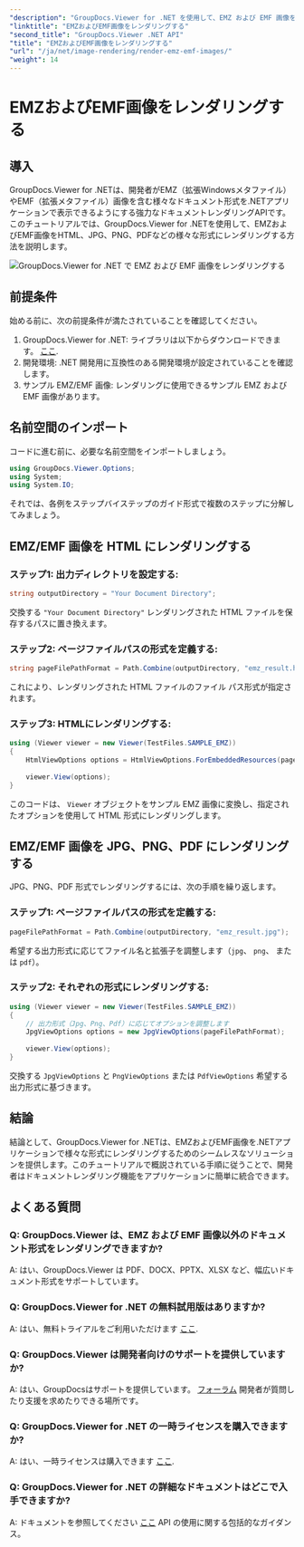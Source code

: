 ```yaml
---
"description": "GroupDocs.Viewer for .NET を使用して、EMZ および EMF 画像をさまざまな形式にレンダリングする方法を学びます。開発者向けのわかりやすいチュートリアルです。"
"linktitle": "EMZおよびEMF画像をレンダリングする"
"second_title": "GroupDocs.Viewer .NET API"
"title": "EMZおよびEMF画像をレンダリングする"
"url": "/ja/net/image-rendering/render-emz-emf-images/"
"weight": 14
---
```


# EMZおよびEMF画像をレンダリングする

## 導入

GroupDocs.Viewer for .NETは、開発者がEMZ（拡張Windowsメタファイル）やEMF（拡張メタファイル）画像を含む様々なドキュメント形式を.NETアプリケーションで表示できるようにする強力なドキュメントレンダリングAPIです。このチュートリアルでは、GroupDocs.Viewer for .NETを使用して、EMZおよびEMF画像をHTML、JPG、PNG、PDFなどの様々な形式にレンダリングする方法を説明します。

![GroupDocs.Viewer for .NET で EMZ および EMF 画像をレンダリングする](/viewer/image-rendering/render-emz-and-emf-images.png)

## 前提条件

始める前に、次の前提条件が満たされていることを確認してください。

1. GroupDocs.Viewer for .NET: ライブラリは以下からダウンロードできます。 [ここ](https://releases。groupdocs.com/viewer/net/).
2. 開発環境: .NET 開発用に互換性のある開発環境が設定されていることを確認します。
3. サンプル EMZ/EMF 画像: レンダリングに使用できるサンプル EMZ および EMF 画像があります。

## 名前空間のインポート

コードに進む前に、必要な名前空間をインポートしましょう。

```csharp
using GroupDocs.Viewer.Options;
using System;
using System.IO;
```

それでは、各例をステップバイステップのガイド形式で複数のステップに分解してみましょう。

## EMZ/EMF 画像を HTML にレンダリングする

### ステップ1: 出力ディレクトリを設定する:
```csharp
string outputDirectory = "Your Document Directory";
```
交換する `"Your Document Directory"` レンダリングされた HTML ファイルを保存するパスに置き換えます。

### ステップ2: ページファイルパスの形式を定義する:
```csharp
string pageFilePathFormat = Path.Combine(outputDirectory, "emz_result.html");
```
これにより、レンダリングされた HTML ファイルのファイル パス形式が指定されます。

### ステップ3: HTMLにレンダリングする:
```csharp
using (Viewer viewer = new Viewer(TestFiles.SAMPLE_EMZ))
{
    HtmlViewOptions options = HtmlViewOptions.ForEmbeddedResources(pageFilePathFormat);
    
    viewer.View(options);
}
```
このコードは、 `Viewer` オブジェクトをサンプル EMZ 画像に変換し、指定されたオプションを使用して HTML 形式にレンダリングします。

## EMZ/EMF 画像を JPG、PNG、PDF にレンダリングする

JPG、PNG、PDF 形式でレンダリングするには、次の手順を繰り返します。

### ステップ1: ページファイルパスの形式を定義する:
```csharp
pageFilePathFormat = Path.Combine(outputDirectory, "emz_result.jpg");
```
希望する出力形式に応じてファイル名と拡張子を調整します（`jpg`、 `png`、 または `pdf`）。

### ステップ2: それぞれの形式にレンダリングする:
```csharp
using (Viewer viewer = new Viewer(TestFiles.SAMPLE_EMZ))
{
    // 出力形式（Jpg、Png、Pdf）に応じてオプションを調整します
    JpgViewOptions options = new JpgViewOptions(pageFilePathFormat);
    
    viewer.View(options);
}
```
交換する `JpgViewOptions` と `PngViewOptions` または `PdfViewOptions` 希望する出力形式に基づきます。

## 結論

結論として、GroupDocs.Viewer for .NETは、EMZおよびEMF画像を.NETアプリケーションで様々な形式にレンダリングするためのシームレスなソリューションを提供します。このチュートリアルで概説されている手順に従うことで、開発者はドキュメントレンダリング機能をアプリケーションに簡単に統合できます。

## よくある質問

### Q: GroupDocs.Viewer は、EMZ および EMF 画像以外のドキュメント形式をレンダリングできますか?
A: はい、GroupDocs.Viewer は PDF、DOCX、PPTX、XLSX など、幅広いドキュメント形式をサポートしています。

### Q: GroupDocs.Viewer for .NET の無料試用版はありますか?
A: はい、無料トライアルをご利用いただけます [ここ](https://releases。groupdocs.com/).

### Q: GroupDocs.Viewer は開発者向けのサポートを提供していますか?
A: はい、GroupDocsはサポートを提供しています。 [フォーラム](https://forum.groupdocs.com/c/viewer/9) 開発者が質問したり支援を求めたりできる場所です。

### Q: GroupDocs.Viewer for .NET の一時ライセンスを購入できますか?
A: はい、一時ライセンスは購入できます [ここ](https://purchase。groupdocs.com/temporary-license/).

### Q: GroupDocs.Viewer for .NET の詳細なドキュメントはどこで入手できますか?
A: ドキュメントを参照してください [ここ](https://tutorials.groupdocs.com/viewer/net/) API の使用に関する包括的なガイダンス。